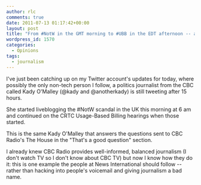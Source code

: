 ```yaml
---
author: rlc
comments: true
date: 2011-07-13 01:17:42+00:00
layout: post
title: "From #NotW in the GMT morning to #UBB in the EDT afternoon -- an example of devoted journalism"
wordpress_id: 1570
categories:
  - Opinions
tags:
  - journalism
---
```


I've just been catching up on my Twitter account's updates for today, where possibly the only non-tech person I follow, a politics journalist from the CBC called Kady O'Malley (@kady and @anotherkady) is still tweeting after 15 hours.

She started liveblogging the #NotW scandal in the UK this morning at 6 am and continued on the CRTC Usage-Based Billing hearings when those started.

This is the same Kady O'Malley that answers the questions sent to CBC Radio's The House in the "That's a good question" section.

I already knew CBC Radio provides well-informed, balanced journalism (I don't watch TV so I don't know about CBC TV) but now I know how they do it: this is one example the people at News International should follow -- rather than hacking into people's voicemail and giving journalism a bad name.
